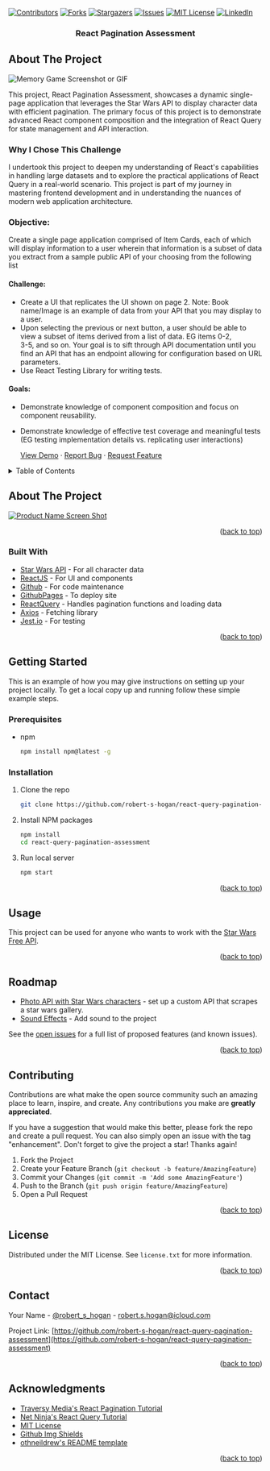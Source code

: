 <div id="top"></div>

[![Contributors][contributors-shield]][contributors-url]
[![Forks][forks-shield]][forks-url]
[![Stargazers][stars-shield]][stars-url]
[![Issues][issues-shield]][issues-url]
[![MIT License][license-shield]][license-url]
[![LinkedIn][linkedin-shield]][linkedin-url]

<h3 align="center">React Pagination Assessment</h3>

</div>

## About The Project

![Memory Game Screenshot or GIF]([https://robert-s-hogan.github.io/react-query-pagination-assessment/](https://media.giphy.com/media/v1.Y2lkPTc5MGI3NjExZXc1YTd3NXI0eDVnbmNzNnR1N3h6MzYyNmFxZ3M2Mm42dGozMWExdCZlcD12MV9pbnRlcm5hbF9naWZfYnlfaWQmY3Q9Zw/6RHcFxZDC8tpebOUkB/giphy.gif))

This project, React Pagination Assessment, showcases a dynamic single-page application that leverages the Star Wars API to display character data with efficient pagination. The primary focus of this project is to demonstrate advanced React component composition and the integration of React Query for state management and API interaction.

### Why I Chose This Challenge

I undertook this project to deepen my understanding of React's capabilities in handling large datasets and to explore the practical applications of React Query in a real-world scenario. This project is part of my journey in mastering frontend development and in understanding the nuances of modern web application architecture.


### Objective:

Create a single page application comprised of Item Cards, each of which will display information to a user wherein that information is a subset of data you extract from a sample public API of your choosing from the following list

#### Challenge:

- Create a UI that replicates the UI shown on page 2. Note: Book
  name/Image is an example of data from your API that you may display
  to a user.
- Upon selecting the previous or next button, a user should be able to
  view a subset of items derived from a list of data. EG items 0-2,  
  3-5, and so on. Your goal is to sift through API documentation until
  you find an API that has an endpoint allowing for configuration based
  on URL parameters.
- Use React Testing Library for writing tests.

#### Goals:

- Demonstrate knowledge of component composition and focus on component
  reusability.
- Demonstrate knowledge of effective test coverage and meaningful tests (EG testing implementation details vs. replicating user
  interactions)

  <p align="center">

  <a href="https://robert-s-hogan.github.io/react-query-pagination-assessment/">View Demo</a>
  ·
  <a href="https://github.com/robert-s-hogan/react-query-pagination-assessment/issues">Report Bug</a>
  ·
  <a href="https://github.com/robert-s-hogan/react-query-pagination-assessment/issues">Request Feature</a>

</p>

<!-- TABLE OF CONTENTS -->
<details>
  <summary>Table of Contents</summary>
  <ol>
    <li>
      <a href="#about-the-project">About The Project</a>
      <ul>
        <li><a href="#built-with">Built With</a></li>
      </ul>
    </li>
    <li>
      <a href="#getting-started">Getting Started</a>
      <ul>
        <li><a href="#prerequisites">Prerequisites</a></li>
        <li><a href="#installation">Installation</a></li>
      </ul>
    </li>
    <li><a href="#usage">Usage</a></li>
    <li><a href="#roadmap">Roadmap</a></li>
    <li><a href="#contributing">Contributing</a></li>
    <li><a href="#license">License</a></li>
    <li><a href="#contact">Contact</a></li>
    <li><a href="#acknowledgments">Acknowledgments</a></li>
  </ol>
</details>

<!-- ABOUT THE PROJECT -->

## About The Project

[![Product Name Screen Shot][product-screenshot]](https://robert-s-hogan.github.io/react-query-pagination-assessment/)

<p align="right">(<a href="#top">back to top</a>)</p>

### Built With

- [Star Wars API](https://swapi.dev/) - For all character data
- [ReactJS](https://reactjs.org/) - For UI and components
- [Github](https://github.com/) - For code maintenance
- [GithubPages](https://pages.github.com/) - To deploy site
- [ReactQuery](https://react-query.tanstack.com/) - Handles pagination functions and loading data
- [Axios](https://axios-http.com/docs/intro) - Fetching library
- [Jest.io](https://jestjs.io/) - For testing

<p align="right">(<a href="#top">back to top</a>)</p>

<!-- GETTING STARTED -->

## Getting Started

This is an example of how you may give instructions on setting up your project locally.
To get a local copy up and running follow these simple example steps.

### Prerequisites

- npm
  ```sh
  npm install npm@latest -g
  ```

### Installation

1. Clone the repo
   ```sh
   git clone https://github.com/robert-s-hogan/react-query-pagination-assessment.git
   ```
2. Install NPM packages
   ```sh
   npm install
   cd react-query-pagination-assessment
   ```
3. Run local server
   ```js
   npm start
   ```

<p align="right">(<a href="#top">back to top</a>)</p>

<!-- USAGE EXAMPLES -->

## Usage

This project can be used for anyone who wants to work with the [Star Wars Free API](https://swapi.dev/).

<p align="right">(<a href="#top">back to top</a>)</p>

<!-- ROADMAP -->

## Roadmap

- [Photo API with Star Wars characters](https://github.com/robert-s-hogan/react-query-pagination-assessment/issues/1) - set up a custom API that scrapes a star wars gallery.
- [Sound Effects](https://github.com/robert-s-hogan/react-query-pagination-assessment/issues/3) - Add sound to the project

See the [open issues](https://github.com/robert-s-hogan/react-query-pagination-assessment/issues) for a full list of proposed features (and known issues).

<p align="right">(<a href="#top">back to top</a>)</p>

<!-- CONTRIBUTING -->

## Contributing

Contributions are what make the open source community such an amazing place to learn, inspire, and create. Any contributions you make are **greatly appreciated**.

If you have a suggestion that would make this better, please fork the repo and create a pull request. You can also simply open an issue with the tag "enhancement".
Don't forget to give the project a star! Thanks again!

1. Fork the Project
2. Create your Feature Branch (`git checkout -b feature/AmazingFeature`)
3. Commit your Changes (`git commit -m 'Add some AmazingFeature'`)
4. Push to the Branch (`git push origin feature/AmazingFeature`)
5. Open a Pull Request

<p align="right">(<a href="#top">back to top</a>)</p>

<!-- LICENSE -->

## License

Distributed under the MIT License. See `license.txt` for more information.

<p align="right">(<a href="#top">back to top</a>)</p>

<!-- CONTACT -->

## Contact

Your Name - [@robert_s_hogan](https://twitter.com/robert_s_hogan) - robert.s.hogan@icloud.com

Project Link: [https://github.com/robert-s-hogan/react-query-pagination-assessment](https://github.com/robert-s-hogan/react-query-pagination-assessment)

<p align="right">(<a href="#top">back to top</a>)</p>

<!-- ACKNOWLEDGMENTS -->

## Acknowledgments

- [Traversy Media's React Pagination Tutorial](https://www.youtube.com/watch?v=IYCa1F-OWmk&t=450s)
- [Net Ninja's React Query Tutorial](https://www.youtube.com/watch?v=x1rQ61otgtU&list=PL4cUxeGkcC9jpi7Ptjl5b50p9gLjOFani)
- [MIT License](https://choosealicense.com/licenses/mit/)
- [Github Img Shields](https://shields.io)
- [othneildrew's README template](https://github.com/othneildrew/Best-README-Template)

<p align="right">(<a href="#top">back to top</a>)</p>

<!-- MARKDOWN LINKS & IMAGES -->
<!-- https://www.markdownguide.org/basic-syntax/#reference-style-links -->

[contributors-shield]: https://img.shields.io/github/contributors/robert-s-hogan/react-query-pagination-assessment.svg?style=for-the-badge
[contributors-url]: https://github.com/robert-s-hogan/react-query-pagination-assessment/graphs/contributors
[forks-shield]: https://img.shields.io/github/forks/robert-s-hogan/react-query-pagination-assessment.svg?style=for-the-badge
[forks-url]: https://github.com/robert-s-hogan/react-query-pagination-assessment/network/members
[stars-shield]: https://img.shields.io/github/stars/robert-s-hogan/react-query-pagination-assessment.svg?style=for-the-badge
[stars-url]: https://github.com/robert-s-hogan/react-query-pagination-assessment/stargazers
[issues-shield]: https://img.shields.io/github/issues/robert-s-hogan/react-query-pagination-assessment.svg?style=for-the-badge
[issues-url]: https://github.com/robert-s-hogan/react-query-pagination-assessment/issues
[license-shield]: https://img.shields.io/github/license/robert-s-hogan/react-query-pagination-assessment.svg?style=for-the-badge
[license-url]: https://github.com/robert-s-hogan/react-query-pagination-assessment/blob/master/license.txt
[linkedin-shield]: https://img.shields.io/badge/-LinkedIn-black.svg?style=for-the-badge&logo=linkedin&colorB=555
[linkedin-url]: https://linkedin.com/in/robert-s-hogan
[product-screenshot]: https://res.cloudinary.com/dmfdjwwgb/image/upload/v1635459300/react-query-pagination/react_query_star_wars_pagination-desktop_czgyr1.jpg
